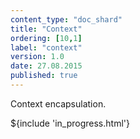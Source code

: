 ```yaml
---
content_type: "doc_shard"
title: "Context"
ordering: [10,1]
label: "context"
version: 1.0
date: 27.08.2015
published: true
---
```


Context encapsulation.

${include 'in_progress.html'}